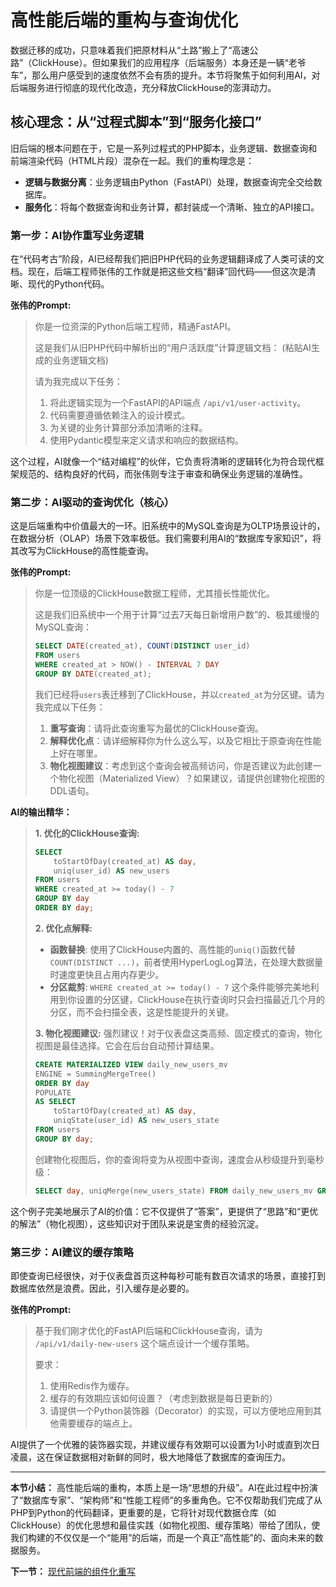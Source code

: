 # 高性能后端的重构与查询优化

数据迁移的成功，只意味着我们把原材料从“土路”搬上了“高速公路”（ClickHouse）。但如果我们的应用程序（后端服务）本身还是一辆“老爷车”，那么用户感受到的速度依然不会有质的提升。本节将聚焦于如何利用AI，对后端服务进行彻底的现代化改造，充分释放ClickHouse的澎湃动力。

## 核心理念：从“过程式脚本”到“服务化接口”

旧后端的根本问题在于，它是一系列过程式的PHP脚本，业务逻辑、数据查询和前端渲染代码（HTML片段）混杂在一起。我们的重构理念是：
- **逻辑与数据分离**：业务逻辑由Python（FastAPI）处理，数据查询完全交给数据库。
- **服务化**：将每个数据查询和业务计算，都封装成一个清晰、独立的API接口。

### 第一步：AI协作重写业务逻辑

在“代码考古”阶段，AI已经帮我们把旧PHP代码的业务逻辑翻译成了人类可读的文档。现在，后端工程师张伟的工作就是把这些文档“翻译”回代码——但这次是清晰、现代的Python代码。

**张伟的Prompt:**
> 你是一位资深的Python后端工程师，精通FastAPI。
>
> 这是我们从旧PHP代码中解析出的“用户活跃度”计算逻辑文档：
> (粘贴AI生成的业务逻辑文档)
>
> 请为我完成以下任务：
> 1.  将此逻辑实现为一个FastAPI的API端点 `/api/v1/user-activity`。
> 2.  代码需要遵循依赖注入的设计模式。
> 3.  为关键的业务计算部分添加清晰的注释。
> 4.  使用Pydantic模型来定义请求和响应的数据结构。

这个过程，AI就像一个“结对编程”的伙伴，它负责将清晰的逻辑转化为符合现代框架规范的、结构良好的代码，而张伟则专注于审查和确保业务逻辑的准确性。

### 第二步：AI驱动的查询优化（核心）

这是后端重构中价值最大的一环。旧系统中的MySQL查询是为OLTP场景设计的，在数据分析（OLAP）场景下效率极低。我们需要利用AI的“数据库专家知识”，将其改写为ClickHouse的高性能查询。

**张伟的Prompt:**
> 你是一位顶级的ClickHouse数据工程师，尤其擅长性能优化。
>
> 这是我们旧系统中一个用于计算“过去7天每日新增用户数”的、极其缓慢的MySQL查询：
> ```sql
> SELECT DATE(created_at), COUNT(DISTINCT user_id)
> FROM users
> WHERE created_at > NOW() - INTERVAL 7 DAY
> GROUP BY DATE(created_at);
> ```
>
> 我们已经将`users`表迁移到了ClickHouse，并以`created_at`为分区键。请为我完成以下任务：
> 1.  **重写查询**：请将此查询重写为最优的ClickHouse查询。
> 2.  **解释优化点**：请详细解释你为什么这么写，以及它相比于原查询在性能上好在哪里。
> 3.  **物化视图建议**：考虑到这个查询会被高频访问，你是否建议为此创建一个物化视图（Materialized View）？如果建议，请提供创建物化视图的DDL语句。

**AI的输出精华：**

> **1. 优化的ClickHouse查询:**
> ```sql
> SELECT
>     toStartOfDay(created_at) AS day,
>     uniq(user_id) AS new_users
> FROM users
> WHERE created_at >= today() - 7
> GROUP BY day
> ORDER BY day;
> ```
>
> **2. 优化点解释:**
> - **函数替换**: 使用了ClickHouse内置的、高性能的`uniq()`函数代替`COUNT(DISTINCT ...)`，前者使用HyperLogLog算法，在处理大数据量时速度更快且占用内存更少。
> - **分区裁剪**: `WHERE created_at >= today() - 7` 这个条件能够完美地利用到你设置的分区键，ClickHouse在执行查询时只会扫描最近几个月的分区，而不会扫描全表，这是性能提升的关键。
>
> **3. 物化视图建议:**
> 强烈建议！对于仪表盘这类高频、固定模式的查询，物化视图是最佳选择。它会在后台自动预计算结果。
> ```sql
> CREATE MATERIALIZED VIEW daily_new_users_mv
> ENGINE = SummingMergeTree()
> ORDER BY day
> POPULATE
> AS SELECT
>     toStartOfDay(created_at) AS day,
>     uniqState(user_id) AS new_users_state
> FROM users
> GROUP BY day;
> ```
> 创建物化视图后，你的查询将变为从视图中查询，速度会从秒级提升到毫秒级：
> ```sql
> SELECT day, uniqMerge(new_users_state) FROM daily_new_users_mv GROUP BY day;
> ```

这个例子完美地展示了AI的价值：它不仅提供了“答案”，更提供了“思路”和“更优的解法”（物化视图），这些知识对于团队来说是宝贵的经验沉淀。

### 第三步：AI建议的缓存策略

即使查询已经很快，对于仪表盘首页这种每秒可能有数百次请求的场景，直接打到数据库依然是浪费。因此，引入缓存是必要的。

**张伟的Prompt:**
> 基于我们刚才优化的FastAPI后端和ClickHouse查询，请为 `/api/v1/daily-new-users` 这个端点设计一个缓存策略。
>
> 要求：
> 1.  使用Redis作为缓存。
> 2.  缓存的有效期应该如何设置？（考虑到数据是每日更新的）
> 3.  请提供一个Python装饰器（Decorator）的实现，可以方便地应用到其他需要缓存的端点上。

AI提供了一个优雅的装饰器实现，并建议缓存有效期可以设置为1小时或直到次日凌晨，这在保证数据相对新鲜的同时，极大地降低了数据库的查询压力。

---

**本节小结：** 高性能后端的重构，本质上是一场“思想的升级”。AI在此过程中扮演了“数据库专家”、“架构师”和“性能工程师”的多重角色。它不仅帮助我们完成了从PHP到Python的代码翻译，更重要的是，它将针对现代数据仓库（如ClickHouse）的优化思想和最佳实践（如物化视图、缓存策略）带给了团队，使我们构建的不仅仅是一个“能用”的后端，而是一个真正“高性能”的、面向未来的数据服务。

**下一节：** [现代前端的组件化重写](frontend-rewrite.md)